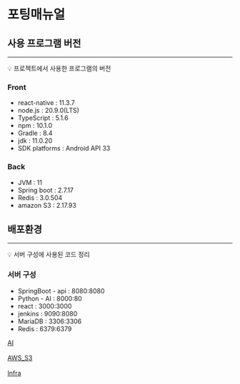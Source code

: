 # 포팅매뉴얼

## 사용 프로그램 버전

---

<aside>
💡 프로젝트에서 사용한 프로그램의 버전
</aside>

### Front

- react-native : 11.3.7
- node.js : 20.9.0(LTS)
- TypeScript : 5.1.6
- npm : 10.1.0
- Gradle : 8.4
- jdk : 11.0.20
- SDK platforms : Android API 33

### Back

- JVM : 11
- Spring boot : 2.7.17
- Redis : 3.0.504
- amazon S3 : 2.17.93

## 배포환경

---

<aside>
💡 서버 구성에 사용된 코드 정리
</aside>

### 서버 구성

- SpringBoot - api : 8080:8080
- Python - AI : 8000:80
- react : 3000:3000
- jenkins : 9090:8080
- MariaDB : 3306:3306
- Redis : 6379:6379

[AI](AI/)
<br><br>
[AWS_S3](AWS_S3/)
<br><br>
[Infra](Infra/)

